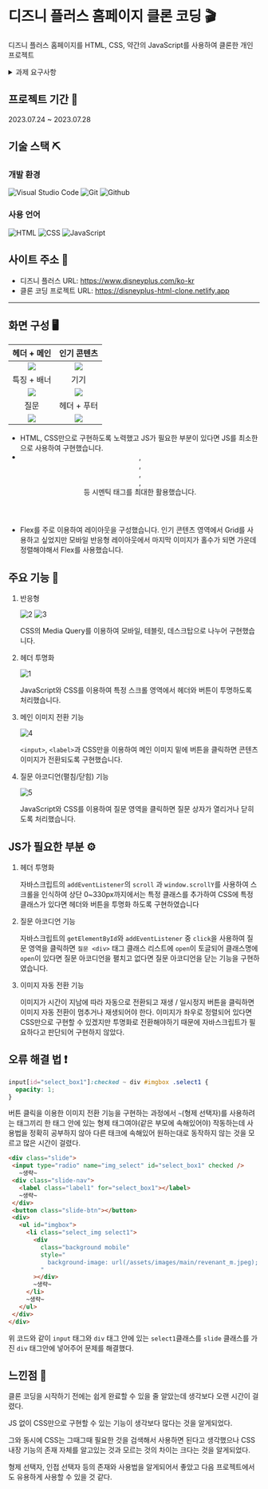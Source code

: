 # 디즈니 플러스 홈페이지 클론 코딩 🎬

디즈니 플러스 홈페이지를 HTML, CSS, 약간의 JavaScript를 사용하여 클론한 개인 프로젝트

<details>
<summary>과제 요구사항</summary>

### 필수 요구사항

- [x] 과제에 대한 설명을 포함한 README.md 파일을 제공하세요!
- [x] 과제 결과와 비교할 수 있는 실제 사이트(페이지)의 주소를 명시하세요!
- [x] 과정에서 사용한 프로젝트 폴더/파일이 모두 포함돼야 합니다, 일부 파일만 제출하지 마세요!
- [x] 실제 서비스로 배포하고 접근 가능한 링크를 추가해야 합니다.

### 선택 요구사항

- [x] < header >, < section > 등 시멘틱 태그를 최대한 활용해보세요.
- [x] 실제 사이트의 레거시 코드 활용보단 최신의 CSS Flex 혹은 Grid 등을 활용해보세요.
- [ ] 부분적으로 BEM 방법론을 도입해보세요.
- [x] JS가 필요한 부분은 되도록 생략하되 이유를 명시해보세요.(CSS로 대체 가능한지 피드백이 있을 수 있겠죠?!)
- [x] JS가 필요한 부분 중 구현할 부분이 있다면 자유롭게 구현해보세요.(JS 과제가 아니니까 가볍게 구현하시길 추천해요)
</details>


## 프로젝트 기간 📆

2023.07.24 ~ 2023.07.28


## 기술 스택 ⛏️

### 개발 환경
![Visual Studio Code](https://img.shields.io/badge/Visual%20Studio%20Code-007ACC?style=for-the-badge&logo=Visual%20Studio%20Code&logoColor=white)
![Git](https://img.shields.io/badge/Git-F05032?style=for-the-badge&logo=Git&logoColor=white)
![Github](https://img.shields.io/badge/GitHub-181717?style=for-the-badge&logo=GitHub&logoColor=white)

### 사용 언어

![HTML](https://img.shields.io/badge/HTML5-E34F26?style=for-the-badge&logo=html5&logoColor=white)
![CSS](https://img.shields.io/badge/CSS3-1572B6?style=for-the-badge&logo=css3&logoColor=white)
![JavaScript](https://img.shields.io/badge/JavaScript-F7DF1E?style=for-the-badge&logo=Javascript&logoColor=white)


## 사이트 주소 🔗

- 디즈니 플러스 URL: https://www.disneyplus.com/ko-kr
- 클론 코딩 프로젝트 URL: https://disneyplus-html-clone.netlify.app

---

## 화면 구성 🖥️

| 헤더 + 메인  | 인기 콘텐츠 |
| :--: | :--: |
| <img width=“500” src="https://github.com/KDT1-FE/Y_FE_HTML_CSS/assets/79249376/4e71c978-dda0-484b-98b8-113b0ba111f1"> | <img width=“500” src="https://github.com/KDT1-FE/Y_FE_HTML_CSS/assets/79249376/6cd22f6f-0556-4786-b27e-ed8595eaa284">  |
| 특징 + 배너 | 기기 |
| <img width=“500” src="https://github.com/KDT1-FE/Y_FE_HTML_CSS/assets/79249376/d31872aa-3181-4f34-8dbe-398cceb25ca7"> | <img width=“500” src="https://github.com/KDT1-FE/Y_FE_HTML_CSS/assets/79249376/3b82c8a0-b5eb-4ee5-a146-524cf24372bd"> |
| 질문 | 헤더 + 푸터 |
| <img width=“500” src="https://github.com/KDT1-FE/Y_FE_HTML_CSS/assets/79249376/766171b6-4313-41c3-ae4f-c7e33501ba06"> | <img width=“500” src="https://github.com/KDT1-FE/Y_FE_HTML_CSS/assets/79249376/3056e22f-d65f-4093-88aa-0b835c822d0d"> |

- HTML, CSS만으로 구현하도록 노력했고 JS가 필요한 부분이 있다면 JS를 최소한으로 사용하여 구현했습니다.
- <header>,<nav>, <main>, <section>, <footer> 등 시멘틱 태그를 최대한 활용했습니다.
- Flex를 주로 이용하여 레이아웃을 구성했습니다. 인기 콘텐츠 영역에서 Grid를 사용하고 싶었지만 모바일 반응형 레이아웃에서 마지막 이미지가 홀수가 되면 가운데 정렬해야해서 Flex를 사용했습니다.

## 주요 기능 🔧

1. 반응형
   
    ![2](https://github.com/KDT1-FE/Y_FE_HTML_CSS/assets/79249376/4da847b6-9302-421a-ac48-ab4c6337e667)
    ![3](https://github.com/KDT1-FE/Y_FE_HTML_CSS/assets/79249376/8bbc2f26-dd73-479b-99b5-b9cc145aa3a0)

   CSS의 Media Query를 이용하여 모바일, 테블릿, 데스크탑으로 나누어 구현했습니다.
2. 헤더 투명화

   ![1](https://github.com/KDT1-FE/Y_FE_HTML_CSS/assets/79249376/220098d7-a1cf-4128-b322-00e0d48b8f1c)

   JavaScript와 CSS를 이용하여 특정 스크롤 영역에서 헤더와 버튼이 투명하도록 처리했습니다.
3. 메인 이미지 전환 기능

   ![4](https://github.com/KDT1-FE/Y_FE_HTML_CSS/assets/79249376/478c8701-dabd-48c1-a8ec-ffc85c5e5c56)

    `<input>`, `<label>`과 CSS만을 이용하여 메인 이미지 밑에 버튼을 클릭하면 콘텐츠 이미지가 전환되도록 구현했습니다.
4. 질문 아코디언(펼침/닫힘) 기능

    ![5](https://github.com/KDT1-FE/Y_FE_HTML_CSS/assets/79249376/e832a2d7-451e-42b9-909f-69c254052923)

   JavaScript와 CSS를 이용하여 질문 영역을 클릭하면 질문 상자가 열리거나 닫히도록 처리했습니다.


## JS가 필요한 부분 ⚙️
1. 헤더 투명화

    자바스크립트의 `addEventListener`의 `scroll` 과 `window.scrollY`를 사용하여 스크롤을 인식하여 상단 0~330px까지에서는 특정 클래스를 추가하여 CSS에 특정 클래스가 있다면 헤더와 버튼을 투명화 하도록 구현하였습니다

2. 질문 아코디언 기능

    자바스크립트의 `getElementById`와 `addEventListener` 중 `click`을 사용하여 질문 영역을 클릭하면 `질문 <div>` 태그 클래스 리스트에 `open`이 토글되어 클래스명에 `open`이 있다면 질문 아코디언을 펼치고 없다면 질문 아코디언을 닫는 기능을 구현하였습니다.

3. 이미지 자동 전환 기능

   이미지가 시간이 지남에 따라 자동으로 전환되고 재생 / 일시정지 버튼을 클릭하면 이미지 자동 전환이 멈추거나 재생되어야 한다.
   이미지가 좌우로 정렬되어 있다면 CSS만으로 구현할 수 있겠지만 투명화로 전환해야하기 때문에 자바스크립트가 필요하다고 판단되어 구현하지 않았다.

## 오류 해결 법 ❗️

```css
input[id="select_box1"]:checked ~ div #imgbox .select1 {
  opacity: 1;
}
```
버튼 클릭을 이용한 이미지 전환 기능을 구현하는 과정에서 `~`(형제 선택자)를 사용하려는 태그끼리 한 태그 안에 있는 형제 태그여야(같은 부모에 속해있어야) 작동하는데 사용법을 정확히 공부하지 않아 다른 태크에 속해있어 원하는대로 동작하지 않는 것을 모르고 많은 시간이 걸렸다.

```html
<div class="slide">
 <input type="radio" name="img_select" id="select_box1" checked />
   ~생략~
 <div class="slide-nav">
   <label class="label1" for="select_box1"></label>
   ~생략~
 </div>
 <button class="slide-btn"></button>
 <div>
   <ul id="imgbox">
     <li class="select_img select1">
       <div
         class="background mobile"
         style="
           background-image: url(/assets/images/main/revenant_m.jpeg);
         "
       ></div>
       ~생략~
     </li>
     ~생략~
   </ul>
 </div>
</div>
```
위 코드와 같이 `input` 태그와 `div` 태그 안에 있는 `select1`클래스를 `slide` 클래스를 가진 `div` 태그안에 넣어주어 문제를 해결했다.

## 느낀점 🧐

클론 코딩을 시작하기 전에는 쉽게 완료할 수 있을 줄 알았는데 생각보다 오랜 시간이 걸렸다.

JS 없이 CSS만으로 구현할 수 있는 기능이 생각보다 많다는 것을 알게되었다.

그와 동시에 CSS는 그때그때 필요한 것을 검색해서 사용하면 된다고 생각했으나 CSS 내장 기능의 존재 자체를 알고있는 것과 모르는 것의 차이는 크다는 것을 알게되었다.

형제 선택자, 인접 선택자 등의 존재와 사용법을 알게되어서 좋았고 다음 프로젝트에서도 유용하게 사용할 수 있을 것 같다. 
